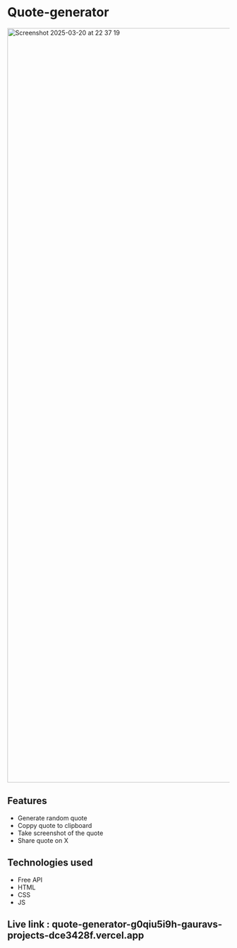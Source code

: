 # Quote-generator

<img width="1710" alt="Screenshot 2025-03-20 at 22 37 19" src="https://github.com/user-attachments/assets/c2003b28-355c-46f0-af6b-e17435d4e302" />

## Features
+ Generate random quote
+ Coppy quote to clipboard
+ Take screenshot of the quote
+ Share quote on X

## Technologies used
+ Free API
+ HTML
+ CSS
+ JS

## Live link : quote-generator-g0qiu5i9h-gauravs-projects-dce3428f.vercel.app
